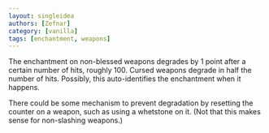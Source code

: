 ```yaml
---
layout: singleidea
authors: [Zefnar]
category: [vanilla]
tags: [enchantment, weapons]
---
```

The enchantment on non-blessed weapons degrades by 1 point after a certain
number of hits, roughly 100. Cursed weapons degrade in half the number of hits.
Possibly, this auto-identifies the enchantment when it happens.

There could be some mechanism to prevent degradation by resetting the counter on
a weapon, such as using a whetstone on it. (Not that this makes sense for
non-slashing weapons.)
